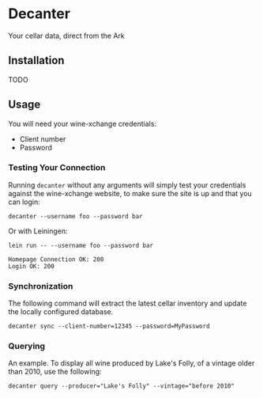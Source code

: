 # Decanter
Your cellar data, direct from the Ark

## Installation

TODO

## Usage

You will need your wine-xchange credentials:

* Client number
* Password

### Testing Your Connection

Running `decanter` without any arguments will simply test your credentials
against the wine-xchange website, to make sure the site is up and that you can
login:

```
decanter --username foo --password bar
```

Or with Leiningen:

```
lein run -- --username foo --password bar

Homepage Connection OK: 200
Login OK: 200
```

### Synchronization

The following command will extract the latest cellar inventory and update the
locally configured database.

```
decanter sync --client-number=12345 --password=MyPassword
```

### Querying

An example. To display all wine produced by Lake's Folly, of a vintage older than 2010, use the following:

```
decanter query --producer="Lake's Folly" --vintage="before 2010"
```
